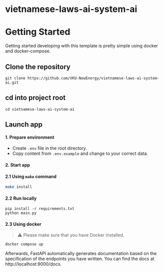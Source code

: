 # vietnamese-laws-ai-system-ai

# Getting Started

Getting started developing with this template is pretty simple using docker and docker-compose.

## Clone the repository

```
git clone https://github.com/VKU-NewEnergy/vietnamese-laws-ai-system-ai.git
```

## cd into project root

```
cd vietnamese-laws-ai-system-ai
```

## Launch app
#### 1. Prepare environment
- Create `.env` file in the root directory.
- Copy content from `.env.example` and change to your correct data.
#### 2. Start app
#### 2.1 Using `make` command
```bash
make install
```
#### 2.2 Run locally
```
pip install -r requirements.txt
python main.py
```
#### 2.3 Using docker

> :warning: Please make sure that you have Docker installed.
```
docker compose up
```

Afterwards, FastAPI automatically generates documentation based on the specification of the endpoints you have written. You can find the docs at http://localhost:9000/docs.
